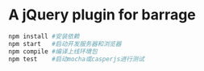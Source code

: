 A jQuery plugin for barrage
====
```bash
npm install #安装依赖
npm start	#启动开发服务器和浏览器
npm compile #编译上线环境包
npm test	#启动mocha或casperjs进行测试
```
